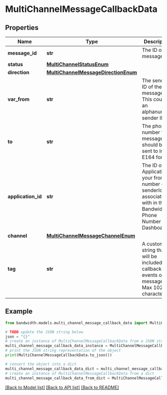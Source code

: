 # MultiChannelMessageCallbackData


## Properties

Name | Type | Description | Notes
------------ | ------------- | ------------- | -------------
**message_id** | **str** | The ID of the message. | [optional] 
**status** | [**MultiChannelStatusEnum**](MultiChannelStatusEnum.md) |  | [optional] 
**direction** | [**MultiChannelMessageDirectionEnum**](MultiChannelMessageDirectionEnum.md) |  | [optional] 
**var_from** | **str** | The sender ID of the message. This could be an alphanumeric sender ID. | [optional] 
**to** | **str** | The phone number the message should be sent to in E164 format. | [optional] 
**application_id** | **str** | The ID of the Application your from number or senderId is associated with in the Bandwidth Phone Number Dashboard. | [optional] 
**channel** | [**MultiChannelMessageChannelEnum**](MultiChannelMessageChannelEnum.md) |  | [optional] 
**tag** | **str** | A custom string that will be included in callback events of the message. Max 1024 characters. | [optional] 

## Example

```python
from bandwidth.models.multi_channel_message_callback_data import MultiChannelMessageCallbackData

# TODO update the JSON string below
json = "{}"
# create an instance of MultiChannelMessageCallbackData from a JSON string
multi_channel_message_callback_data_instance = MultiChannelMessageCallbackData.from_json(json)
# print the JSON string representation of the object
print(MultiChannelMessageCallbackData.to_json())

# convert the object into a dict
multi_channel_message_callback_data_dict = multi_channel_message_callback_data_instance.to_dict()
# create an instance of MultiChannelMessageCallbackData from a dict
multi_channel_message_callback_data_from_dict = MultiChannelMessageCallbackData.from_dict(multi_channel_message_callback_data_dict)
```
[[Back to Model list]](../README.md#documentation-for-models) [[Back to API list]](../README.md#documentation-for-api-endpoints) [[Back to README]](../README.md)


